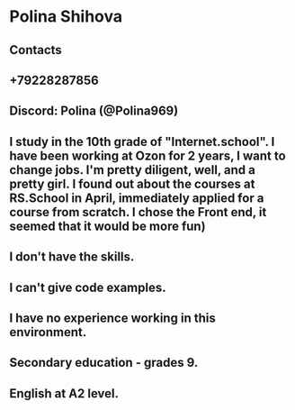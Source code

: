 # Polina Shihova
## Contacts
## +79228287856
## Discord: Polina (@Polina969) 
## I study in the 10th grade of "Internet.school". I have been working at Ozon for 2 years, I want to change jobs. I'm pretty diligent, well, and a pretty girl. I found out about the courses at RS.School in April, immediately applied for a course from scratch. I chose the Front end, it seemed that it would be more fun)
## I don't have the skills.
## I can't give code examples.
## I have no experience working in this environment.
## Secondary education - grades 9.
## English at A2 level.
